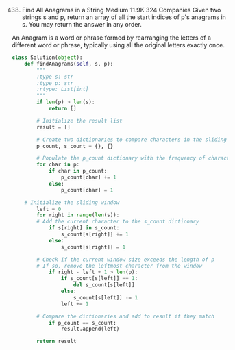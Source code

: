 438. Find All Anagrams in a String
Medium
11.9K
324
Companies
Given two strings s and p, return an array of all the start indices of p's anagrams in s. You may return the answer in any order.

An Anagram is a word or phrase formed by rearranging the letters of a different word or phrase, typically using all the original letters exactly once.

```python
class Solution(object):
    def findAnagrams(self, s, p):
        """
        :type s: str
        :type p: str
        :rtype: List[int]
        """
        if len(p) > len(s):
            return []

        # Initialize the result list
        result = []

        # Create two dictionaries to compare characters in the sliding window
        p_count, s_count = {}, {}

        # Populate the p_count dictionary with the frequency of characters in p
        for char in p:
            if char in p_count:
                p_count[char] += 1
            else:
                p_count[char] = 1

    # Initialize the sliding window
        left = 0
        for right in range(len(s)):
        # Add the current character to the s_count dictionary
            if s[right] in s_count:
                s_count[s[right]] += 1
            else:
                s_count[s[right]] = 1

        # Check if the current window size exceeds the length of p
        # If so, remove the leftmost character from the window
            if right - left + 1 > len(p):
                if s_count[s[left]] == 1:
                    del s_count[s[left]]
                else:
                    s_count[s[left]] -= 1
                left += 1

        # Compare the dictionaries and add to result if they match
            if p_count == s_count:
                result.append(left)

        return result
```